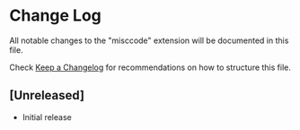 # Change Log

All notable changes to the "misccode" extension will be documented in this file.

Check [Keep a Changelog](http://keepachangelog.com/) for recommendations on how to structure this file.

## [Unreleased]

- Initial release
